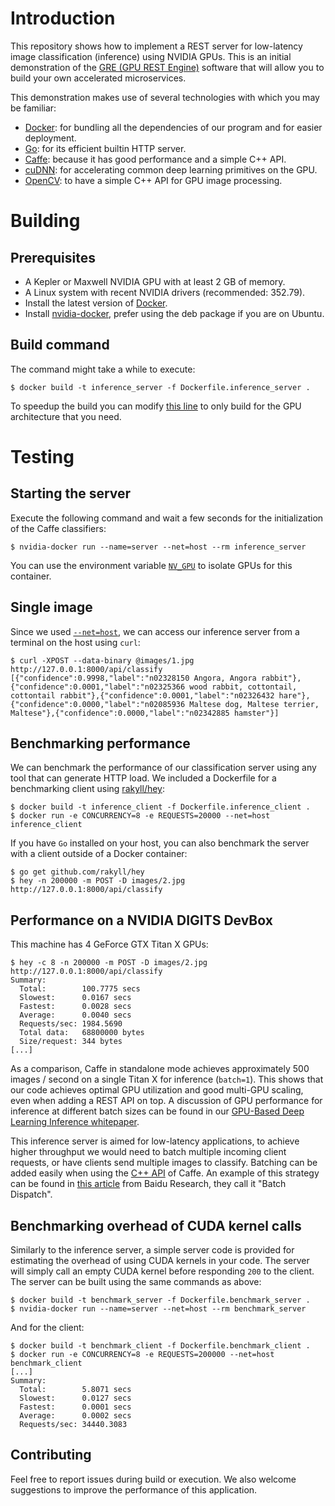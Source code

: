 # Introduction

This repository shows how to implement a REST server for low-latency image classification (inference) using NVIDIA GPUs. This is an initial demonstration of the [GRE (GPU REST Engine)](https://developer.nvidia.com/gre) software that will allow you to build your own accelerated microservices.

This demonstration makes use of several technologies with which you may be familiar:
- [Docker](https://www.docker.com/): for bundling all the dependencies of our program and for easier deployment.
- [Go](https://golang.org/): for its efficient builtin HTTP server.
- [Caffe](https://github.com/BVLC/caffe): because it has good performance and a simple C++ API.
- [cuDNN](https://developer.nvidia.com/cudnn): for accelerating common deep learning primitives on the GPU.
- [OpenCV](http://opencv.org/): to have a simple C++ API for GPU image processing.

# Building

## Prerequisites
- A Kepler or Maxwell NVIDIA GPU with at least 2 GB of memory.
- A Linux system with recent NVIDIA drivers (recommended: 352.79).
- Install the latest version of [Docker](https://docs.docker.com/linux/step_one/).
- Install [nvidia-docker](https://github.com/NVIDIA/nvidia-docker/wiki/Installation#installing-from-binaries), prefer using the deb package if you are on Ubuntu.

## Build command
The command might take a while to execute:
```
$ docker build -t inference_server -f Dockerfile.inference_server .
```
To speedup the build you can modify [this line](https://github.com/NVIDIA/gpu-rest-engine/blob/master/Dockerfile.inference_server#L5) to only build for the GPU architecture that you need.

# Testing

## Starting the server
Execute the following command and wait a few seconds for the initialization of the Caffe classifiers:
```
$ nvidia-docker run --name=server --net=host --rm inference_server
```
You can use the environment variable [`NV_GPU`](https://github.com/NVIDIA/nvidia-docker/wiki/Using-nvidia-docker#gpu-isolation) to isolate GPUs for this container.

## Single image
Since we used [`--net=host`](https://docs.docker.com/engine/userguide/networking/), we can access our inference server from a terminal on the host using `curl`:
```
$ curl -XPOST --data-binary @images/1.jpg http://127.0.0.1:8000/api/classify
[{"confidence":0.9998,"label":"n02328150 Angora, Angora rabbit"},{"confidence":0.0001,"label":"n02325366 wood rabbit, cottontail, cottontail rabbit"},{"confidence":0.0001,"label":"n02326432 hare"},{"confidence":0.0000,"label":"n02085936 Maltese dog, Maltese terrier, Maltese"},{"confidence":0.0000,"label":"n02342885 hamster"}]
```

## Benchmarking performance
We can benchmark the performance of our classification server using any tool that can generate HTTP load. We included a Dockerfile
for a benchmarking client using [rakyll/hey](https://github.com/rakyll/hey):
```
$ docker build -t inference_client -f Dockerfile.inference_client .
$ docker run -e CONCURRENCY=8 -e REQUESTS=20000 --net=host inference_client
```

If you have `Go` installed on your host, you can also benchmark the server with a client outside of a Docker container:
```
$ go get github.com/rakyll/hey
$ hey -n 200000 -m POST -D images/2.jpg http://127.0.0.1:8000/api/classify
```

## Performance on a NVIDIA DIGITS DevBox
This machine has 4 GeForce GTX Titan X GPUs:
```
$ hey -c 8 -n 200000 -m POST -D images/2.jpg http://127.0.0.1:8000/api/classify
Summary:
  Total:        100.7775 secs
  Slowest:      0.0167 secs
  Fastest:      0.0028 secs
  Average:      0.0040 secs
  Requests/sec: 1984.5690
  Total data:   68800000 bytes
  Size/request: 344 bytes
[...]
```

As a comparison, Caffe in standalone mode achieves approximately 500 images / second on a single Titan X for inference (`batch=1`). This shows that our code achieves optimal GPU utilization and good multi-GPU scaling, even when adding a REST API on top. A discussion of GPU performance for inference at different batch sizes can be found in our [GPU-Based Deep Learning Inference whitepaper](https://www.nvidia.com/content/tegra/embedded-systems/pdf/jetson_tx1_whitepaper.pdf).

This inference server is aimed for low-latency applications, to achieve higher throughput we would need to batch multiple incoming client requests, or have clients send multiple images to classify. Batching can be added easily when using the [C++ API](https://github.com/flx42/caffe/commit/be0bff1a84c9e16fb8e8514dc559f2de5ab1a416) of Caffe. An example of this strategy can be found in [this article](https://arxiv.org/pdf/1512.02595.pdf) from Baidu Research, they call it "Batch Dispatch".

## Benchmarking overhead of CUDA kernel calls
Similarly to the inference server, a simple server code is provided for estimating the overhead of using CUDA kernels in your code. The server will simply call an empty CUDA kernel before responding `200` to the client. The server can be built using the same commands as above:
```
$ docker build -t benchmark_server -f Dockerfile.benchmark_server .
$ nvidia-docker run --name=server --net=host --rm benchmark_server
```
And for the client:
```
$ docker build -t benchmark_client -f Dockerfile.benchmark_client .
$ docker run -e CONCURRENCY=8 -e REQUESTS=200000 --net=host benchmark_client
[...]
Summary:
  Total:        5.8071 secs
  Slowest:      0.0127 secs
  Fastest:      0.0001 secs
  Average:      0.0002 secs
  Requests/sec: 34440.3083   
```


## Contributing

Feel free to report issues during build or execution. We also welcome suggestions to improve the performance of this application.
